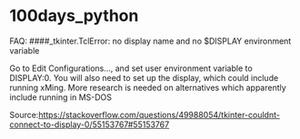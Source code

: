 # 100days_python

FAQ:
####_tkinter.TclError: no display name and no $DISPLAY environment variable

Go to Edit Configurations..., and set user environment variable to DISPLAY:0. You will also need to set up the display, which could include running xMing. More research is needed on alternatives which apparently include running in MS-DOS

Source:https://stackoverflow.com/questions/49988054/tkinter-couldnt-connect-to-display-0/55153767#55153767